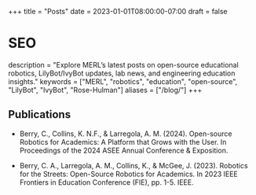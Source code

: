 +++
title = "Posts"
date = 2023-01-01T08:00:00-07:00
draft = false

# SEO
description = "Explore MERL’s latest posts on open-source educational robotics, LilyBot/IvyBot updates, lab news, and engineering education insights."
keywords = ["MERL", "robotics", "education", "open-source", "LilyBot", "IvyBot", "Rose-Hulman"]
aliases = ["/blog/"]
+++

## Publications

- Berry, C., Collins, K. N.F., & Larregola, A. M. (2024). Open-source Robotics for Academics: A Platform that Grows with the User. In Proceedings of the 2024 ASEE Annual Conference & Exposition.

- Berry, C. A., Larregola, A. M., Collins, K., & McGee, J. (2023). Robotics for the Streets: Open-Source Robotics for Academics. In 2023 IEEE Frontiers in Education Conference (FIE), pp. 1-5. IEEE.
